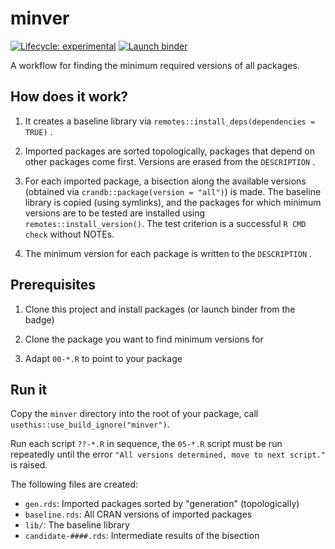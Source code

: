 # minver

<!-- badges: start -->
[![Lifecycle: experimental](https://img.shields.io/badge/lifecycle-experimental-orange.svg)](https://www.tidyverse.org/lifecycle/#experimental)
[![Launch binder](https://mybinder.org/badge_logo.svg)](https://mybinder.org/v2/gh/krlmlr/minver/master?urlpath=rstudio)
<!-- badges: end -->

A workflow for finding the minimum required versions of all packages.

## How does it work?

1. It creates a baseline library via `remotes::install_deps(dependencies = TRUE)` .

2. Imported packages are sorted topologically, packages that depend on other packages come first. Versions are erased from the `DESCRIPTION` .

3. For each imported package, a bisection along the available versions (obtained via `crandb::package(version = "all")`) is made. The baseline library is copied (using symlinks), and the packages for which minimum versions are to be tested are installed using `remotes::install_version()`. The test criterion is a successful `R CMD check` without NOTEs.

4. The minimum version for each package is written to the `DESCRIPTION` .

## Prerequisites

1. Clone this project and install packages (or launch binder from the badge)

1. Clone the package you want to find minimum versions for

1. Adapt `00-*.R` to point to your package

## Run it

Copy the `minver` directory into the root of your package, call `usethis::use_build_ignore("minver")`.

Run each script `??-*.R` in sequence, the `05-*.R` script must be run repeatedly until the error `"All versions determined, move to next script."` is raised.

The following files are created:

- `gen.rds`: Imported packages sorted by "generation" (topologically)
- `baseline.rds`: All CRAN versions of imported packages
- `lib/`: The baseline library
- `candidate-####.rds`: Intermediate results of the bisection
